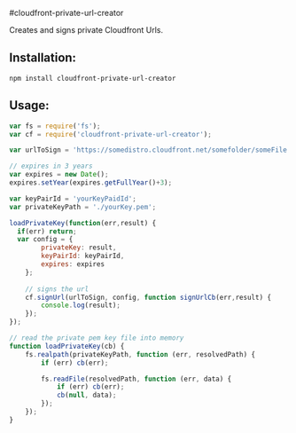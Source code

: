 #cloudfront-private-url-creator

Creates and signs private Cloudfront Urls.

## Installation:
```npm install cloudfront-private-url-creator```

## Usage:
```javascript
var fs = require('fs');
var cf = require('cloudfront-private-url-creator');

var urlToSign = 'https://somedistro.cloudfront.net/somefolder/someFile';

// expires in 3 years
var expires = new Date();
expires.setYear(expires.getFullYear()+3);

var keyPairId = 'yourKeyPaidId';
var privateKeyPath = './yourKey.pem';

loadPrivateKey(function(err,result) {
  if(err) return;
  var config = {
		privateKey: result,
		keyPairId: keyPairId,
		expires: expires
	};
  
	// signs the url
	cf.signUrl(urlToSign, config, function signUrlCb(err,result) {
		console.log(result);
	});
});

// read the private pem key file into memory
function loadPrivateKey(cb) {
	fs.realpath(privateKeyPath, function (err, resolvedPath) {
		if (err) cb(err);

		fs.readFile(resolvedPath, function (err, data) {
			if (err) cb(err);
			cb(null, data);
		});
	});
}
```